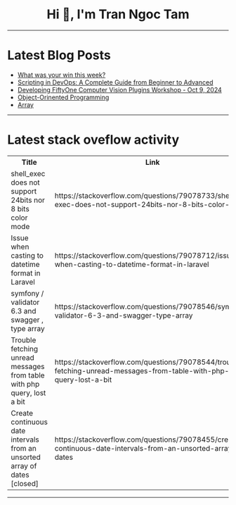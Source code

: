 <h1 align="center">Hi 👋, I'm Tran Ngoc Tam</h1>

---

# Latest Blog Posts 
<!-- BLOG-POST-LIST:START -->
- [What was your win this week?](https://dev.to/devteam/what-was-your-win-this-week-4bm7)
- [Scripting in DevOps: A Complete Guide from Beginner to Advanced](https://dev.to/prodevopsguytech/scripting-in-devops-a-complete-guide-from-beginner-to-advanced-noa)
- [Developing FiftyOne Computer Vision Plugins Workshop - Oct 9, 2024](https://dev.to/voxel51/developing-fiftyone-computer-vision-plugins-workshop-oct-9-2024-4nmg)
- [Object-Orinented Programming](https://dev.to/asilbek_ibragimov_a0c27cc/object-orinented-programming-11l3)
- [Array](https://dev.to/firdavs_mukhsimov_9f62550/array-1g94)
<!-- BLOG-POST-LIST:END -->

---

# Latest stack oveflow activity
<table>
  <tr><th>Title</th><th>Link</th></tr>
  <!-- STACKOVERFLOW:START --><tr><td>shell_exec does not support 24bits nor 8 bits color mode</td><td>https://stackoverflow.com/questions/79078733/shell-exec-does-not-support-24bits-nor-8-bits-color-mode</td></tr><tr><td>Issue when casting to datetime format in Laravel</td><td>https://stackoverflow.com/questions/79078712/issue-when-casting-to-datetime-format-in-laravel</td></tr><tr><td>symfony / validator 6.3 and swagger , type array</td><td>https://stackoverflow.com/questions/79078546/symfony-validator-6-3-and-swagger-type-array</td></tr><tr><td>Trouble fetching unread messages from table with php query, lost a bit</td><td>https://stackoverflow.com/questions/79078544/trouble-fetching-unread-messages-from-table-with-php-query-lost-a-bit</td></tr><tr><td>Create continuous date intervals from an unsorted array of dates [closed]</td><td>https://stackoverflow.com/questions/79078455/create-continuous-date-intervals-from-an-unsorted-array-of-dates</td></tr><!-- STACKOVERFLOW:END -->
</table>

---


